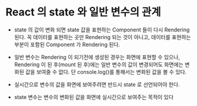 # React 의 state 와 일반 변수의 관계

- state 의 값이 변화 되면 state 값을 표현하는 Component 들이 다시 Rendering 된다. 꼭 데이터를 표현하는 곳만 Rendering 되는 것이 아니고, 데이터를 표현하는 부분이 포함된 Component 가 Rendering 된다.
- 일반 변수는 Rendering 이 되기전에 생성된 경우는 화면에 표현할 수 있으나, Rendering 이 된 후(mount 된 후)에는 일반 변수의 값이 변경되어도 화면에는 변화된 값을 보여줄 수 없다. 단 console.log()를 통해서는 변화된 값을 볼 수 있다.
- 실시간으로 변수의 값을 화면에 보여주려면 반드시 state 로 선언되어야 한다.

- state 변수는 변수의 변화된 값을 화면에 실시간으로 보여주는 목적이 있다
